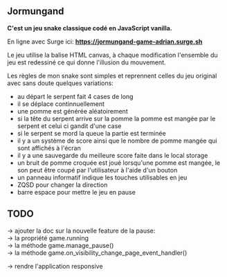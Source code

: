 ## Jormungand

**C'est un jeu snake classique codé en JavaScript vanilla.**

En ligne avec Surge ici: **https://jormungand-game-adrian.surge.sh**  

Le jeu utilise la balise HTML canvas, à chaque modification l'ensemble du jeu est redessiné ce qui donne l'illusion du mouvement.  

Les règles de mon snake sont simples et reprennent celles du jeu original avec sans doute quelques variations:  
- au départ le serpent fait 4 cases de long
- il se déplace continnuellement
- une pomme est générée aléatoirement
- si la tête du serpent arrive sur la pomme la pomme est mangée par le serpent et celui ci gandit d'une case
- si le serpent se mord la queue la partie est terminée
- il y a un système de score ainsi que le nombre de pomme mangée qui sont affichés à l'écran
- il y a une sauvegarde du meilleure score faite dans le local storage
- un bruit de pomme croquée est joué lorsqu'une pomme est mangée, le son peut être coupé par l'utilisateur à l'aide d'un bouton
- un panneau informatif indique les touches utilisables en jeu
- ZQSD pour changer la direction
- barre espace pour mettre le jeu en pause

## TODO  

-> ajouter la doc sur la nouvelle feature de la pause:  
    -> la propriété game.running  
    -> la méthode game.manage_pause()  
    -> la méthode game.on_visibility_change_page_event_handler()  

-> rendre l'application responsive  
